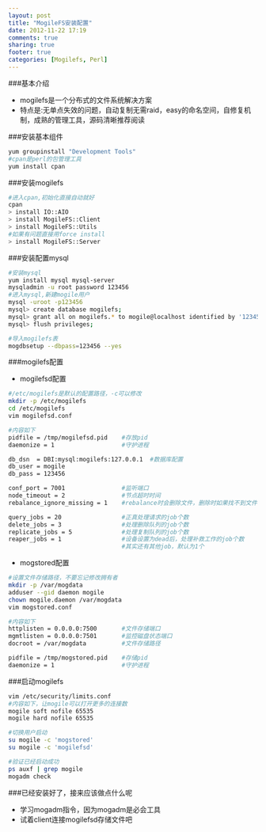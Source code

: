 ```yaml
---
layout: post
title: "MogileFS安装配置"
date: 2012-11-22 17:19
comments: true
sharing: true
footer: true
categories: [Mogilefs, Perl]
---
```


###基本介绍
+ mogilefs是一个分布式的文件系统解决方案
+ 特点是:无单点失效的问题，自动复制无需raid，easy的命名空间，自修复机制，成熟的管理工具，源码清晰推荐阅读

<!-- more -->

###安装基本组件

```bash
yum groupinstall "Development Tools"
#cpan是perl的包管理工具
yum install cpan
```

###安装mogilefs

```bash
#进入cpan,初始化直接自动就好
cpan
> install IO::AIO
> install MogileFS::Client
> install MogileFS::Utils
#如果有问题直接用force install
> install MogileFS::Server 
```

###安装配置mysql

```bash
#安装mysql
yum install mysql mysql-server
mysqladmin -u root password 123456
#进入mysql,新建mogile用户
mysql -uroot -p123456
mysql> create database mogilefs;
mysql> grant all on mogilefs.* to mogile@localhost identified by '123456';
mysql> flush privileges;

#导入mogilefs表
mogdbsetup --dbpass=123456 --yes
```

###mogilefs配置

+ mogilefsd配置

```bash
#/etc/mogilefs是默认的配置路径，-c可以修改
mkdir -p /etc/mogilefs
cd /etc/mogilefs
vim mogilefsd.conf

#内容如下
pidfile = /tmp/mogilefsd.pid    #存放pid
daemonize = 1                   #守护进程

db_dsn  = DBI:mysql:mogilefs:127.0.0.1  #数据库配置
db_user = mogile 
db_pass = 123456 

conf_port = 7001                #监听端口
node_timeout = 2                #节点超时时间 
rebalance_ignore_missing = 1    #rebalance时会删除文件，删除时如果找不到文件不报错直接跳过 

query_jobs = 20                 #正真处理请求的job个数
delete_jobs = 3                 #处理删除队列的job个数
replicate_jobs = 5              #处理复制队列的job个数
reaper_jobs = 1                 #设备设置为dead后，处理补救工作的job个数 
                                #其实还有其他job，默认为1个
```

+ mogstored配置

```bash
#设置文件存储路径，不要忘记修改拥有者
mkdir -p /var/mogdata
adduser --gid daemon mogile
chown mogile.daemon /var/mogdata
vim mogstored.conf

#内容如下
httplisten = 0.0.0.0:7500       #文件存储端口
mgmtlisten = 0.0.0.0:7501       #监控磁盘状态端口
docroot = /var/mogdata          #文件存储路径

pidfile = /tmp/mogstored.pid    #存储pid
daemonize = 1                   #守护进程
```

###启动mogilefs

```bash
vim /etc/security/limits.conf
#内容如下，让mogile可以打开更多的连接数
mogile soft nofile 65535
mogile hard nofile 65535

#切换用户启动
su mogile -c 'mogstored'
su mogile -c 'mogilefsd'

#验证已经启动成功
ps auxf | grep mogile
mogadm check

```

###已经安装好了，接来应该做点什么呢

+ 学习mogadm指令，因为mogadm是必会工具
+ 试着client连接mogilefsd存储文件吧
